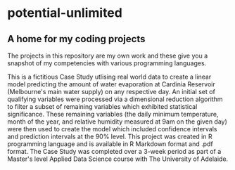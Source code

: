 # potential-unlimited
## A home for my coding projects

The projects in this repository are my own work and these give you a snapshot of my competencies with various programming languages.

This is a fictitious Case Study utlising real world data to create a linear model predicting the amount of water evaporation at Cardinia Reservoir (Melbourne's main water supply) on any respective day. An initial set of qualifying variables were processed via a dimensional reduction algorithm to filter a subset of remaining variables which exhibited statistical significance. These remaining variables (the daily minimum temperature, month of the year, and relative humidity measured at 9am on the given day) were then used to create the model which included confidence intervals and prediction intervals at the 90% level. This project was created in R programming language and is available in R Markdown format and .pdf format. The Case Study was completed over a 3-week period as part of a Master's level Applied Data Science course with The University of Adelaide.
